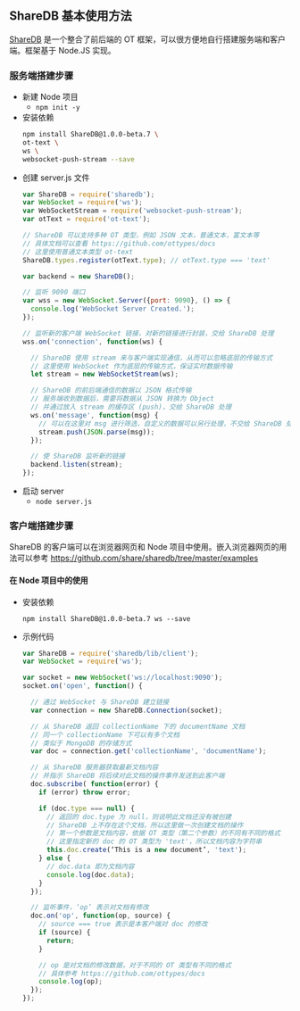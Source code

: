 ## ShareDB 基本使用方法

[ShareDB](https://github.com/share/sharedb) 是一个整合了前后端的 OT 框架，可以很方便地自行搭建服务端和客户端。框架基于 Node.JS 实现。

### 服务端搭建步骤
+ 新建 Node 项目
  + `npm init -y`
+ 安装依赖
  ```bash
  npm install ShareDB@1.0.0-beta.7 \
  ot-text \
  ws \
  websocket-push-stream --save
  ```
+ 创建 server.js 文件  
  ```js
  var ShareDB = require('sharedb');
  var WebSocket = require('ws');
  var WebSocketStream = require('websocket-push-stream');
  var otText = require('ot-text');

  // ShareDB 可以支持多种 OT 类型，例如 JSON 文本，普通文本，富文本等
  // 具体文档可以查看 https://github.com/ottypes/docs
  // 这里使用普通文本类型 ot-text
  ShareDB.types.register(otText.type); // otText.type === 'text'

  var backend = new ShareDB();

  // 监听 9090 端口
  var wss = new WebSocket.Server({port: 9090}, () => {
    console.log('WebSocket Server Created.');
  });

  // 监听新的客户端 WebSocket 链接，对新的链接进行封装，交给 ShareDB 处理
  wss.on('connection', function(ws) {

    // ShareDB 使用 stream 来与客户端实现通信，从而可以忽略底层的传输方式
    // 这里使用 WebSocket 作为底层的传输方式，保证实时数据传输
    let stream = new WebSocketStream(ws);

    // ShareDB 的前后端通信的数据以 JSON 格式传输
    // 服务端收到数据后，需要将数据从 JSON 转换为 Object
    // 并通过放入 stream 的缓存区 (push)，交给 ShareDB 处理
    ws.on('message', function(msg) {
      // 可以在这里对 msg 进行筛选，自定义的数据可以另行处理，不交给 ShareDB 处理
      stream.push(JSON.parse(msg));
    });

    // 使 ShareDB 监听新的链接
    backend.listen(stream);
  });
  ```
+ 启动 server  
  + `node server.js`

### 客户端搭建步骤
ShareDB 的客户端可以在浏览器网页和 Node 项目中使用。嵌入浏览器网页的用法可以参考 https://github.com/share/sharedb/tree/master/examples

#### 在 Node 项目中的使用
+ 安装依赖
  ```
  npm install ShareDB@1.0.0-beta.7 ws --save

  ```

+ 示例代码
  ```js
  var ShareDB = require('sharedb/lib/client');
  var WebSocket = require('ws');

  var socket = new WebSocket('ws://localhost:9090');
  socket.on('open', function() {

    // 通过 WebSocket 与 ShareDB 建立链接
    var connection = new ShareDB.Connection(socket);

    // 从 ShareDB 返回 collectionName 下的 documentName 文档
    // 同一个 collectionName 下可以有多个文档
    // 类似于 MongoDB 的存储方式
    var doc = connection.get('collectionName', 'documentName');

    // 从 ShareDB 服务器获取最新文档内容
    // 并指示 ShareDB 将后续对此文档的操作事件发送到此客户端
    doc.subscribe( function(error) {
      if (error) throw error;

      if (doc.type === null) {
        // 返回的 doc.type 为 null，则说明此文档还没有被创建
        // ShareDB 上不存在这个文档，所以这里做一次创建文档的操作
        // 第一个参数是文档内容，依据 OT 类型（第二个参数）的不同有不同的格式
        // 这里指定新的 doc 的 OT 类型为 'text'，所以文档内容为字符串
        this.doc.create(‘This is a new document’, 'text');
      } else {
        // doc.data 即为文档内容
        console.log(doc.data);
      }
    });

    // 监听事件，‘op’ 表示对文档有修改
    doc.on('op', function(op, source) {
      // source === true 表示是本客户端对 doc 的修改
      if (source) {
        return;
      }

      // op 是对文档的修改数据，对于不同的 OT 类型有不同的格式
      // 具体参考 https://github.com/ottypes/docs
      console.log(op);
    });
  });

  ```
